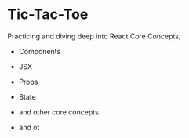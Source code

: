 # Tic-Tac-Toe

Practicing and diving deep into React Core Concepts; 
- Components
- JSX
- Props
- State
- and other core concepts.

- and ot